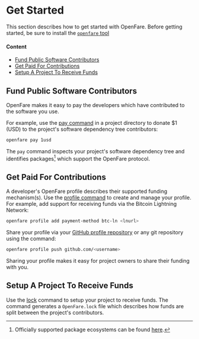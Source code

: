 # Get Started

This section describes how to get started with OpenFare. Before getting started, be sure to install the [`openfare` tool](../install.md)

#### Content

- [Fund Public Software Contributors](#fund-public-software-contributors)
- [Get Paid For Contributions](#get-paid-for-contributions)
- [Setup A Project To Receive Funds](#setup-a-project-to-receive-funds)

## Fund Public Software Contributors

OpenFare makes it easy to pay the developers which have contributed to the software you use. 

For example, use the [pay command](./cli/pay.md) in a project directory to donate $1 (USD) to the project's software dependency tree contributors:

```bash
openfare pay 1usd
```

The `pay` command inspects your project's software dependency tree and identifies packages[^1] which support the OpenFare protocol.

## Get Paid For Contributions

A developer's OpenFare profile describes their supported funding mechanism(s). Use the [profile command](./cli/profile.md) to create and manage your profile. For example, add support for receiving funds via the Bitcoin Lightning Network:

```bash
openfare profile add payment-method btc-ln <lnurl>
```

Share your profile via your [GitHub profile repository](https://docs.github.com/en/account-and-profile/setting-up-and-managing-your-github-profile/customizing-your-profile/managing-your-profile-readme#prerequisites) or any git repository using the command:

```bash
openfare profile push github.com/<username>
```

Sharing your profile makes it easy for project owners to share their funding with you.

## Setup A Project To Receive Funds

Use the [lock](./cli/lock.md) command to setup your project to receive funds. The command generates a `OpenFare.lock` file which describes how funds are split between the project's contributors.

[^1]: Officially supported package ecosystems can be found [here](./cli/extensions.md).
